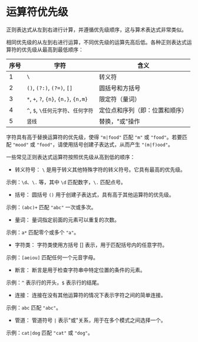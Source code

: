 # 运算符优先级

正则表达式从左到右进行计算，并遵循优先级顺序，这与算术表达式非常类似。

相同优先级的从左到右进行运算，不同优先级的运算先高后低。各种正则表达式运算符的优先级从最高到最低顺序：

| 序号 | 字符                                  | 含义                         |
| ---- | ------------------------------------- | --------------------------- |
| 1    | `\`                                   | 转义符                      |
| 2    | `()`, `(?:)`, `(?=)`, `[]`            | 圆括号和方括号               |
| 3    | `*`, `+`, `?`, `{n}`, `{n,}`, `{n,m}` | 限定符（量词）               |
| 4    | `^`, `$`, `\任何元字符`、`任何字符`     | 定位点和序列（即：位置和顺序） |
| 5    | `竖线`                                  | 替换，"或"操作               |

字符具有高于替换运算符的优先级，使得 `"m|food"` 匹配 `"m"` 或 `"food"`。若要匹配 `"mood"` 或 `"food"`，请使用括号创建子表达式，从而产生 `"(m|f)ood"`。

一些常见正则表达式运算符按照优先级从高到低的顺序：

- 转义符号： `\` 是用于转义其他特殊字符的转义符号。它具有最高的优先级。

示例：`\d`、`\.` 等，其中 `\d` 匹配数字，`\.` 匹配点号。

- 括号： 圆括号 `()` 用于创建子表达式，具有高于其他运算符的优先级。

示例：`(abc)+` 匹配 `"abc"` 一次或多次。

- 量词： 量词指定前面的元素可以重复的次数。

示例：`a*` 匹配零个或多个 `"a"`。

- 字符类： 字符类使用方括号 [] 表示，用于匹配括号内的任意字符。

示例：`[aeiou]` 匹配任何一个元音字母。

- 断言： 断言是用于检查字符串中特定位置的条件的元素。

示例：`^` 表示行的开头，`$` 表示行的结尾。

- 连接： 连接在没有其他运算符的情况下表示字符之间的简单连接。

示例：`abc` 匹配 `"abc"`。

- 管道： 管道符号 `|` 表示"或"关系，用于在多个模式之间选择一个。

示例：`cat|dog` 匹配 `"cat"` 或 `"dog"`。
